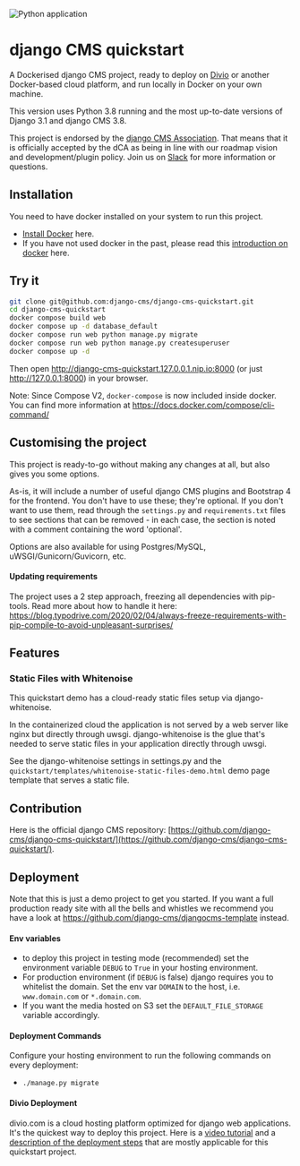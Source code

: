 ![Python application](https://github.com/django-cms/django-cms-quickstart/workflows/Python%20application/badge.svg?branch=main)

# django CMS quickstart

A Dockerised django CMS project, ready to deploy on [Divio](https://www.divio.com/) or another Docker-based cloud platform, and run locally in Docker on your own machine.

This version uses Python 3.8 running and the most up-to-date versions of Django 3.1 and django CMS 3.8.

This project is endorsed by the [django CMS Association](https://www.django-cms.org/en/about-us/). That means that it is officially accepted by the dCA as being in line with our roadmap vision and development/plugin policy. Join us on [Slack](https://www.django-cms.org/slack/) for more information or questions. 

## Installation

You need to have docker installed on your system to run this project.

- [Install Docker](https://docs.docker.com/engine/install/) here.
- If you have not used docker in the past, please read this [introduction on docker](https://docs.docker.com/get-started/) here.

## Try it

```bash
git clone git@github.com:django-cms/django-cms-quickstart.git
cd django-cms-quickstart
docker compose build web
docker compose up -d database_default
docker compose run web python manage.py migrate
docker compose run web python manage.py createsuperuser
docker compose up -d
```

Then open http://django-cms-quickstart.127.0.0.1.nip.io:8000 (or just http://127.0.0.1:8000) in your browser.

Note: Since Compose V2, `docker-compose` is now included inside docker.
You can find more information at https://docs.docker.com/compose/cli-command/

## Customising the project

This project is ready-to-go without making any changes at all, but also gives you some options.

As-is, it will include a number of useful django CMS plugins and Bootstrap 4 for the frontend. You don't have to use
these; they're optional. If you don't want to use them, read through the `settings.py` and `requirements.txt` files to
see sections that can be removed - in each case, the section is noted with a comment containing the word 'optional'.

Options are also available for using Postgres/MySQL, uWSGI/Gunicorn/Guvicorn, etc.

#### Updating requirements

The project uses a 2 step approach, freezing all dependencies with pip-tools. Read more about how to handle it here: https://blog.typodrive.com/2020/02/04/always-freeze-requirements-with-pip-compile-to-avoid-unpleasant-surprises/

## Features

### Static Files with Whitenoise

This quickstart demo has a cloud-ready static files setup via django-whitenoise.

In the containerized cloud the application is not served by a web server like nginx but directly through uwsgi. django-whitenoise is the glue that's needed to serve static files in your application directly through uwsgi.

See the django-whitenoise settings in settings.py and the `quickstart/templates/whitenoise-static-files-demo.html` demo page template that serves a static file.

## Contribution

Here is the official django CMS repository: [https://github.com/django-cms/django-cms-quickstart/](https://github.com/django-cms/django-cms-quickstart/).


## Deployment

Note that this is just a demo project to get you started. If you want a full production ready site with all the bells and whistles we recommend you have a look at https://github.com/django-cms/djangocms-template instead.

#### Env variables
- to deploy this project in testing mode (recommended) set the environment variable `DEBUG` to `True` in your hosting environment. 
- For production environment (if `DEBUG` is false) django requires you to whitelist the domain. Set the env var `DOMAIN` to the host, i.e. `www.domain.com` or `*.domain.com`.
- If you want the media hosted on S3 set the `DEFAULT_FILE_STORAGE` variable accordingly.

#### Deployment Commands
Configure your hosting environment to run the following commands on every deployment:
- `./manage.py migrate`


#### Divio Deployment

divio.com is a cloud hosting platform optimized for django web applications. It's the quickest way to deploy this project. Here is a [video tutorial](https://www.youtube.com/watch?v=O2g5Wfoyp7Q) and a [description of the deployment steps](https://github.com/django-cms/djangocms-template/blob/mco-standalone/docs/deployment-divio.md#divio-project-setup) that are mostly applicable for this quickstart project.
